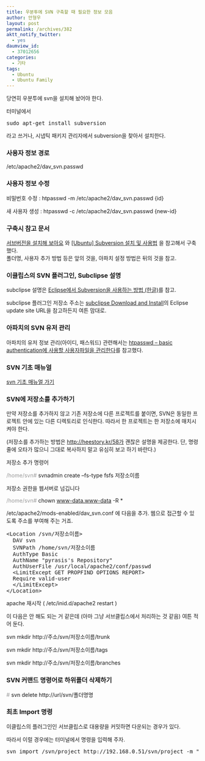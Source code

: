 ```yaml
---
title: 우분투에 SVN 구축할 때 필요한 정보 모음
author: 안형우
layout: post
permalink: /archives/382
aktt_notify_twitter:
  - yes
daumview_id:
  - 37012656
categories:
  - 기타
tags:
  - Ubuntu
  - Ubuntu Family
---
```

당연히 우분투에 svn을 설치해 놨어야 한다.

터미널에서 

<pre class="brush:plain">sudo apt-get install subversion</pre>

라고 쓰거나, 시냅틱 패키지 관리자에서 subversion을 찾아서 설치한다.

### 사용자 정보 경로  


/etc/apache2/dav_svn.passwd

### 사용자 정보 수정

비밀번호 수정 : htpasswd -m /etc/apache2/dav_svn.passwd {id}

새 사용자 생성 : htpasswd -c /etc/apache2/dav_svn.passwd {new-id}

### 구축시 참고 문서

<a target="_blank" class=" external" href="http://www.secret.pe.kr/5962">서브버전을 설치해 보아요</a> 와 <a target="_blank" class=" external" href="http://ssami.tistory.com/117">[Ubuntu] Subversion 설치 및 사용법</a> 을 참고해서 구축했다.  
폴더명, 사용자 추가 방법 등은 앞의 것을, 아파치 설정 방법은 뒤의 것을 참고.

### 이클립스의 SVN 플러그인, Subclipse 설명

subclipse 설명은 <a title="http://www.ibm.com/developerworks/kr/library/os-ecl-subversion/" class="external" href="http://www.ibm.com/developerworks/kr/library/os-ecl-subversion/">Eclipse에서 Subversion을 사용하는 방법 (한글)</a>를 참고.

subclipse 플러그인 저장소 주소는 <a title="http://subclipse.tigris.org/servlets/ProjectProcess?pageID=p4wYuA" class="external" href="http://subclipse.tigris.org/servlets/ProjectProcess?pageID=p4wYuA">subclipse Download and Install</a>의 Eclipse update site URL을 참고하든지 여튼 맘대로.

### 아파치의 SVN 유저 관리

아파치의 유저 정보 관리(아이디, 패스워드) 관련해서는 <a target="_blank" class=" external" href="http://httpd.apache.org/docs/2.0/ko/programs/htpasswd.html">htpasswd &#8211; basic authentication에 사용할 사용자파일을 관리한다</a>를 참고했다.

### SVN 기초 매뉴얼

<a class=" external" title="http://wiki.kldp.org/wiki.php/¼­º</body" href="http://wiki.kldp.org/wiki.php/%BC%AD%BA%EA%B9%F6%C0%FC%B1%E2%C3%CA%B8%C5%B4%BA%BE%F3">svn 기초 매뉴얼 가기</a>

### SVN에 저장소를 추가하기

만약 저장소를 추가하지 않고 기존 저장소에 다른 프로젝트를 붙이면, SVN은 동일한 프로젝트 안에 있는 다른 디렉토리로 인식한다. 따라서 한 프로젝트는 한 저장소에 매치시켜야 한다.

(저장소를 추가하는 방법은 http://heestory.kr/58가 괜찮은 설명을 제공한다. 단, 명령줄에 오타가 많으니 그대로 복사하지 말고 유심히 보고 하기 바란다.)

저장소 추가 명령어

<span style="color: rgb(153, 153, 153); ">/home/svn#</span> svnadmin create &#8211;fs-type fsfs 저장소이름

저장소 권한을 웹서버로 넘깁니다

<span style="color: rgb(153, 153, 153); ">/home/svn#</span> chown www-data.www-data -R *

/etc/apache2/mods-enabled/dav_svn.conf 에 다음을 추가. 웹으로 접근할 수 있도록 주소를 부여해 주는 거죠.

<pre class="brush:plain">&lt;Location /svn/저장소이름&gt;
 &nbsp;DAV svn
 &nbsp;SVNPath /home/svn/저장소이름
 &nbsp;AuthType Basic
 &nbsp;AuthName "pyrasis&#039;s Repository"
 &nbsp;AuthUserFile /usr/local/apache2/conf/passwd
 &nbsp;&lt;LimitExcept GET PROPFIND OPTIONS REPORT&gt;
 &nbsp;Require valid-user
 &nbsp;&lt;/LimitExcept&gt;
&lt;/Location&gt;
</pre>

apache 재시작 ( /etc/inid.d/apache2 restart )

이 다음은 안 해도 되는 거 같은데 (아마 그냥 서브클립스에서 처리하는 것 같음) 여튼 적어 둔다.

svn mkdir http://주소/svn/저장소이름/trunk

svn mkdir http://주소/svn/저장소이름/tags

svn mkdir http://주소/svn/저장소이름/branches

### SVN 커맨드 명령어로 하위폴더 삭제하기

<span style="color: rgb(153, 153, 153);">#</span> svn delete http://url/svn/폴더명명

### 최초 Import 명령

이클립스의 플러그인인 서브클립스로 대용량을 커밋하면 다운되는 경우가 있다.

따라서 이럴 경우에는 터미널에서 명령을 입력해 주자.

<pre class="brush:plain">svn import /svn/project http://192.168.0.51/svn/project -m "first loading"</pre>